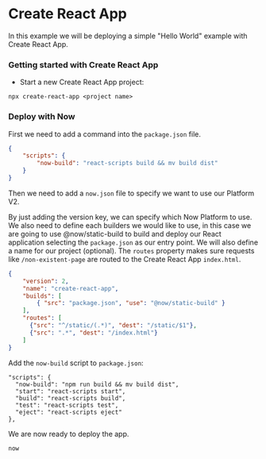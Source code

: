 # Create React App

In this example we will be deploying a simple "Hello World" example with Create React App.

### Getting started with Create React App

- Start a new Create React App project:

```
npx create-react-app <project name>
```

### Deploy with Now

First we need to add a command into the `package.json` file.
```json
{
    "scripts": {
        "now-build": "react-scripts build && mv build dist"
    }
}
```

Then we need to add a `now.json` file to specify we want to use our Platform V2.

By just adding the version key, we can specify which Now Platform to use. We also need to define each builders we would like to use, in this case we are going to use @now/static-build to build and deploy our React application selecting the `package.json` as our entry point. We will also define a name for our project (optional). The `routes` property makes sure requests like `/non-existent-page` are routed to the Create React App `index.html`.

```json
{
    "version": 2,
    "name": "create-react-app",
    "builds": [
        { "src": "package.json", "use": "@now/static-build" }
    ],
    "routes": [
      {"src": "^/static/(.*)", "dest": "/static/$1"},
      {"src": ".*", "dest": "/index.html"}
    ]
}
```

Add the `now-build` script to `package.json`:

```
"scripts": {
  "now-build": "npm run build && mv build dist",
  "start": "react-scripts start",
  "build": "react-scripts build",
  "test": "react-scripts test",
  "eject": "react-scripts eject"
},
```

We are now ready to deploy the app.

```
now
```

